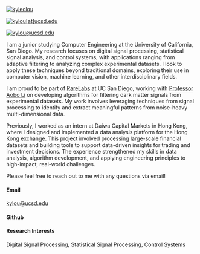 

[![kyleclou](https://img.shields.io/badge/kyleclou-github-orange?logo=github)](https://github.com/kyleclou)


[![kylou[at]ucsd.edu](https://img.shields.io/badge/kylou[at]ucsd.edu-email-red?logo=gmail)](https://github.com/kyleclou)

[![kylou@ucsd.edu](https://img.shields.io/badge/kyleclou-LinkedIn-blue?logo=linkedin)](mailto:kylou@ucsd.edu)

I am a junior studying Computer Engineering at the University of California, San Diego. My research focuses on digital signal processing, statistical signal analysis, and control systems, with applications ranging from adaptive filtering to analyzing complex experimental datasets. I look to apply these techniques beyond traditional domains, exploring their use in computer vision, machine learning, and other interdisciplinary fields.

I am proud to be part of [RareLabs](https://rarelabs.ucsd.edu/) at UC San Diego, working with [Professor Aobo Li](https://aobol.github.io/AoboLi/) on developing algorithms for filtering dark matter signals from experimental datasets. My work involves leveraging techniques from signal processing to identify and extract meaningful patterns from noise-heavy multi-dimensional data.

Previously, I worked as an intern at Daiwa Capital Markets in Hong Kong, where I designed and implemented a data analysis platform for the Hong Kong exchange. This project involved processing large-scale financial datasets and building tools to support data-driven insights for trading and investment decisions. The experience strengthened my skills in data analysis, algorithm development, and applying engineering principles to high-impact, real-world challenges.

Please feel free to reach out to me with any questions via email!

#### Email
kylou@ucsd.edu

#### Github


#### Research Interests
Digital Signal Processing, Statistical Signal Processing, Control Systems

